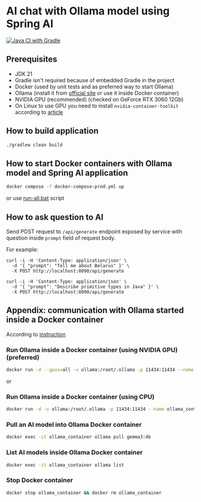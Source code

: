 # AI chat with Ollama model using Spring AI

[![Java CI with Gradle](https://github.com/andrei-punko/spring-ai-ollama/actions/workflows/gradle.yml/badge.svg)](https://github.com/andrei-punko/spring-ai-ollama/actions/workflows/gradle.yml)

## Prerequisites
- JDK 21
- Gradle isn't required because of embedded Gradle in the project
- Docker (used by unit tests and as preferred way to start Ollama)
- Ollama (install it from [official site](https://ollama.com/download) or use it inside Docker container)
- NVIDIA GPU (recommended) (checked on GeForce RTX 3060 12Gb)
- On Linux to use GPU you need to install `nvidia-container-toolkit` according
  to [article](https://stackoverflow.com/questions/25185405/using-gpu-from-a-docker-container)

## How to build application

```bash
./gradlew clean build
```

## How to start Docker containers with Ollama model and Spring AI application

```bash
docker compose -f docker-compose-prod.yml up
```
or use [run-all.bat](run-all.bat) script

## How to ask question to AI

Send POST request to `/api/generate` endpoint exposed by service with question inside `prompt` field of request body.

For example:
```shell
curl -i -H 'Content-Type: application/json' \
  -d '{ "prompt": "Tell me about Belarus" }' \
  -X POST http://localhost:8090/api/generate
```

```shell
curl -i -H 'Content-Type: application/json' \
  -d '{ "prompt": "Describe primitive types in Java" }' \
  -X POST http://localhost:8090/api/generate
```

## Appendix: communication with Ollama started inside a Docker container

According to [instruction](https://ollama.com/blog/ollama-is-now-available-as-an-official-docker-image)

### Run Ollama inside a Docker container (using NVIDIA GPU) (preferred)
```bash
docker run -d --gpus=all -v ollama:/root/.ollama -p 11434:11434 --name ollama_container ollama/ollama
```
or

### Run Ollama inside a Docker container (using CPU)
```bash
docker run -d -v ollama:/root/.ollama -p 11434:11434 --name ollama_container ollama/ollama
```

### Pull an AI model into Ollama Docker container
```bash
docker exec -it ollama_container ollama pull gemma3:4b
```

### List AI models inside Ollama Docker container
```bash
docker exec -it ollama_container ollama list
```

### Stop Docker container
```bash
docker stop ollama_container && docker rm ollama_container
```
